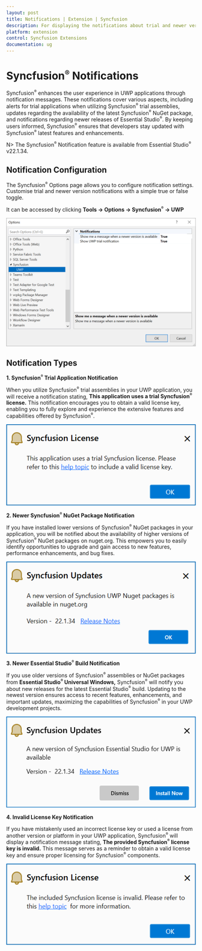 ```yaml
---
layout: post
title: Notifications | Extension | Syncfusion
description: For displaying the notifications about trial and newer version update information for Syncfusion applications.
platform: extension
control: Syncfusion Extensions
documentation: ug
---
```


# Syncfusion<sup style="font-size:70%">&reg;</sup> Notifications

Syncfusion<sup style="font-size:70%">&reg;</sup> enhances the user experience in UWP applications through notification messages. These notifications cover various aspects, including alerts for trial applications when utilizing Syncfusion<sup style="font-size:70%">&reg;</sup> trial assemblies, updates regarding the availability of the latest Syncfusion<sup style="font-size:70%">&reg;</sup> NuGet package, and notifications regarding newer releases of Essential Studio<sup style="font-size:70%">&reg;</sup>. By keeping users informed, Syncfusion<sup style="font-size:70%">&reg;</sup> ensures that developers stay updated with Syncfusion<sup style="font-size:70%">&reg;</sup> latest features and enhancements.

N> The Syncfusion<sup style="font-size:70%">&reg;</sup> Notification feature is available from Essential Studio<sup style="font-size:70%">&reg;</sup> v22.1.34.

## Notification Configuration

The Syncfusion<sup style="font-size:70%">&reg;</sup> Options page allows you to configure notification settings. Customise trial and newer version notifications with a simple true or false toggle.

It can be accessed by clicking **Tools -> Options -> Syncfusion<sup style="font-size:70%">&reg;</sup> -> UWP**

![Option Page](images/uwp-optionPage.png)

## Notification Types

**1. Syncfusion<sup style="font-size:70%">&reg;</sup> Trial Application Notification**

When you utilize Syncfusion<sup style="font-size:70%">&reg;</sup> trial assemblies in your UWP application, you will receive a notification stating, **This application uses a trial Syncfusion<sup style="font-size:70%">&reg;</sup> license.** This notification encourages you to obtain a valid license key, enabling you to fully explore and experience the extensive features and capabilities offered by Syncfusion<sup style="font-size:70%">&reg;</sup>.

![Trial Notification](images/uwp-trial.png)

**2. Newer Syncfusion<sup style="font-size:70%">&reg;</sup> NuGet Package Notification**

If you have installed lower versions of Syncfusion<sup style="font-size:70%">&reg;</sup> NuGet packages in your application, you will be notified about the availability of higher versions of Syncfusion<sup style="font-size:70%">&reg;</sup> NuGet packages on nuget.org. This empowers you to easily identify opportunities to upgrade and gain access to new features, performance enhancements, and bug fixes.

![NuGet Notification](images/uwp-nuget.png)

**3. Newer Essential Studio<sup style="font-size:70%">&reg;</sup> Build Notification**

If you use older versions of Syncfusion<sup style="font-size:70%">&reg;</sup> assemblies or NuGet packages from **Essential Studio<sup style="font-size:70%">&reg;</sup> Universal Windows,** Syncfusion<sup style="font-size:70%">&reg;</sup> will notify you about new releases for the latest Essential Studio<sup style="font-size:70%">&reg;</sup> build. Updating to the newest version ensures access to recent features, enhancements, and important updates, maximizing the capabilities of Syncfusion<sup style="font-size:70%">&reg;</sup> in your UWP development projects.

![Build Notification](images/uwp-build.png)

**4. Invalid License Key Notification**

If you have mistakenly used an incorrect license key or used a license from another version or platform in your UWP application, Syncfusion<sup style="font-size:70%">&reg;</sup> will display a notification message stating, **The provided Syncfusion<sup style="font-size:70%">&reg;</sup> license key is invalid.** This message serves as a reminder to obtain a valid license key and ensure proper licensing for Syncfusion<sup style="font-size:70%">&reg;</sup> components.

![Invalid Notification](images/uwp-invalid.png)

  


